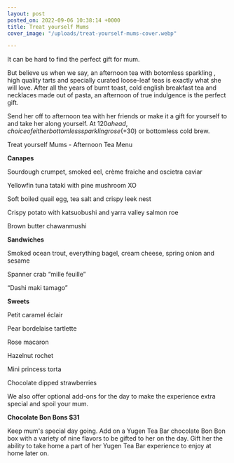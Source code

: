 ```yaml
---
layout: post
posted_on: 2022-09-06 10:38:14 +0000
title: Treat yourself Mums
cover_image: "/uploads/treat-yourself-mums-cover.webp"

---
```

It can be hard to find the perfect gift for mum.

But believe us when we say, an afternoon tea with botomless sparkling , high quality tarts and specially curated loose-leaf teas is exactly what she will love. After all the years of burnt toast, cold english breakfast tea and necklaces made out of pasta, an afternoon of true indulgence is the perfect gift.

Send her off to afternoon tea with her friends or make it a gift for yourself to and take her along yourself. At $120 a head, choice of either bottomless sparkling rose (+$30) or bottomless cold brew.

Treat yourself Mums - Afternoon Tea Menu

**Canapes**

Sourdough crumpet, smoked eel, crème fraiche and oscietra caviar

Yellowfin tuna tataki with pine mushroom XO

Soft boiled quail egg, tea salt and crispy leek nest

Crispy potato with katsuobushi and yarra valley salmon roe

Brown butter chawanmushi

**Sandwiches**

Smoked ocean trout, everything bagel, cream cheese, spring onion and sesame

Spanner crab “mille feuille”

“Dashi maki tamago”

**Sweets**

Petit caramel éclair

Pear bordelaise tartlette

Rose macaron

Hazelnut rochet

Mini princess torta

Chocolate dipped strawberries

We also offer optional add-ons for the day to make the experience extra special and spoil your mum.

**Chocolate Bon Bons $31**

Keep mum's special day going. Add on a Yugen Tea Bar chocolate Bon Bon box with a variety of nine flavors to be gifted to her on the day. Gift her the ability to take home a part of her Yugen Tea Bar experience to enjoy at home later on.